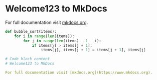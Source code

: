 # Welcome123 to MkDocs

For full documentation visit [mkdocs.org](https://www.mkdocs.org).
 
``` py title="bubble_sort.py" hl_lines="2-4"
def bubble_sort(items):
    for i in range(len(items)):
        for j in range(len(items) - 1 - i):
            if items[j] > items[j + 1]:
                items[j], items[j + 1] = items[j + 1], items[j]
```

``` yaml
# Code block content
# Welcome123 to MkDocs

For full documentation visit [mkdocs.org](https://www.mkdocs.org).
```